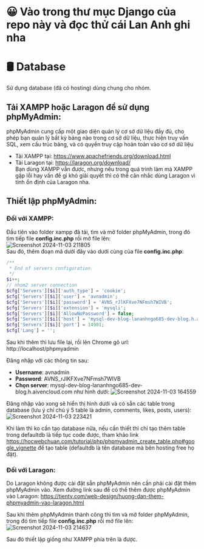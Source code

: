 # 😀 Vào trong thư mục Django của repo này và đọc thử cái Lan Anh ghi nha

# 🛢 Database
Sử dụng database (đã có hosting) dùng chung cho nhóm.

## Tải XAMPP hoặc Laragon để sử dụng phpMyAdmin:
phpMyAdmin cung cấp một giao diện quản lý cơ sở dữ liệu đầy đủ, cho phép bạn quản lý bất kỳ bảng nào trong cơ sở dữ liệu, thực hiện truy vấn SQL, xem cấu trúc bảng, và có quyền truy cập hoàn toàn vào cơ sở dữ liệu
- Tải XAMPP tại: https://www.apachefriends.org/download.html
- Tải Laragon tại: https://laragon.org/download/  
Bạn dùng XAMPP vẫn được, nhưng nếu trong quá trình làm mà XAMPP gặp lỗi hay vấn đề gì khó giải quyết thì có thể cân nhắc dùng Laragon vì tính ổn định của Laragon nha.

## Thiết lập phpMyAdmin:
### Đối với XAMPP:
Đầu tiên vào folder xampp đã tải, tìm và mở folder phpMyAdmin, trong đó tìm tiếp file **config.inc.php** rồi mở file lên:  
![Screenshot 2024-11-03 211805](https://github.com/user-attachments/assets/abcb236c-a060-4255-b2ff-20f74c84e9b2)  
Sau đó, thêm đoạn mã dưới đây vào dưới cùng của file **config.inc.php**:
```php
/**
 * End of servers configuration
 */
$i++;
// nhom2 server connection
$cfg['Servers'][$i]['auth_type'] = 'cookie';
$cfg['Servers'][$i]['user'] = 'avnadmin';
$cfg['Servers'][$i]['password'] = 'AVNS_rJlKFXve7NFmsh7WIVB';
$cfg['Servers'][$i]['extension'] = 'mysqli';
$cfg['Servers'][$i]['AllowNoPassword'] = false;
$cfg['Servers'][$i]['host'] = 'mysql-dev-blog-lananhngo685-dev-blog.h.aivencloud.com';
$cfg['Servers'][$i]['port'] = 14981;
$cfg['Lang'] = '';
```
Sau khi thêm thì lưu file lại, rồi lên Chrome gõ url: http://localhost/phpmyadmin  
  
Đăng nhập với các thông tin sau:
- **Username**: avnadmin
- **Password**: AVNS_rJlKFXve7NFmsh7WIVB
- **Chọn server**: mysql-dev-blog-lananhngo685-dev-blog.h.aivencloud.com như hình dưới:
![Screenshot 2024-11-03 164559](https://github.com/user-attachments/assets/a581acbe-4e9a-47d5-93aa-7b4bcd9d4438)  

Đăng nhập vào xong sẽ hiển thị hình dưới và có sẵn các table trong database (lưu ý chỉ chú ý 5 table là admin, comments, likes, posts, users):  
![Screenshot 2024-11-03 223421](https://github.com/user-attachments/assets/26811936-fa64-46f0-a3bc-0de9cfdac4e4)  

Khi làm thì ko cần tạo database nữa, nếu cần thiết thì chỉ tạo thêm table trong defaultdb là tiếp tục code được, tham khảo link https://hocwebchuan.com/tutorial/php/phpmyadmin_create_table.php#google_vignette để tạo table (defaultdb là tên database mà bên hosting free họ đặt).  

### Đối với Laragon:
Do Laragon không được cài đặt sẵn phpMyAdmin nên cần phải cài đặt thêm phpMyAdmin vào. Xem đường link sau để có thể thêm được phpMyAdmin vào Laragon:
https://tientv.com/web-design/huong-dan-them-phpmyadmin-vao-laragon.html

Sau khi thêm phpMyAdmin thành công thì tìm và mở folder phpMyAdmin, trong đó tìm tiếp file **config.inc.php** rồi mở file lên:
![Screenshot 2024-11-03 214637](https://github.com/user-attachments/assets/d4b5fec4-5846-4c3b-b419-21952f9b498c)  

Sau đó thiết lập giống như XAMPP phía trên là được.
